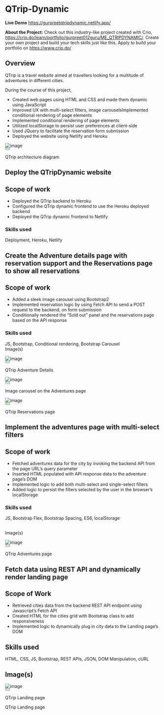 # QTrip-Dynamic

**Live Demo**
https://gurpreetqtripdynamic.netlify.app/

**About the Project:**
Check out this industry-like project created with Crio, https://crio.do/learn/portfolio/gurpreet012guru/ME_QTRIPDYNAMIC/. Create your own project and build your tech skills just like this. Apply to build your portfolio on https://www.crio.do/
<div class=""><section class="styles_milestone__Qzjm7" id="overview"><div class="html-parser"><div><div class=""><span class="leading-relaxed "><h1>Overview</h1>
<p>QTrip is a travel website aimed at travellers looking for a multitude of adventures in different cities.&nbsp;</p>
<p>During the course of this project,</p>
<ul>
<li>Created web pages using HTML and CSS and made them dynamic using JavaScript</li>
<li>Improved UX with multi-select filters, image carouselsImplemented conditional rendering of page elements</li>
<li><span style="font-weight: 400;">Implemented conditional rendering of page elements</span></li>
<li>Utilized localStorage to persist user preferences at client-side</li>
<li>Used JQuery to facilitate the reservation form submission</li>
<li>Deployed the website using Netlify and Heroku</li>
</ul>
<div class="image-container"></div></span><span><div class="my-4 flex flex-wrap gap-6"><div class="md:max-w-[320px] inline-flex flex-col text-center"><div data-rmiz-wrap="visible"><div class=" image-container undefined"><img loading="lazy" alt="image" src="https://directus.crio.do/assets/7e797960-e9e9-460a-bf06-0b586861d3db?" class="real-image relative
            duration-700 ease-in-out grayscale-0 blur-0 scale-100"></div><button aria-label="Zoom image" data-rmiz-btn-open="true"></button></div><p class="mt-2">QTrip architecture diagram</p></div></div></span><span class="leading-relaxed "></span></div></div></div></section><section class="styles_milestone__Qzjm7" id="me-qtripdynamic-milestone-4"><div class="html-parser"><div><div class=""><span class="leading-relaxed "><h1>Deploy the QTripDynamic website</h1>
<h2>Scope of work</h2>
<ul>
<li>Deployed the QTrip backend to Heroku</li>
<li>Configured the QTrip dynamic frontend to use the Heroku deployed backend</li>
<li>Deployed the QTrip dynamic frontend to Netlify</li>
</ul>
<h3>Skills used</h3>
<p>Deployment, Heroku, Netlify</p></span></div></div></div></section><section class="styles_milestone__Qzjm7" id="me-qtripdynamic-milestone-3"><div class="html-parser"><div><div class=""><span class="leading-relaxed "><h1>Create the Adventure details page with reservation support and the Reservations page to show all reservations</h1>
<h2>Scope of work</h2>
<ul>
<li>Added a sleek image carousel using Bootstrap2</li>
<li>Implemented reservation logic by using Fetch API to send a POST request to the backend, on form submission</li>
<li>Conditionally rendered the “Sold out” panel and the reservations page based on the API response</li>
</ul>
<h3>Skills used</h3>
<p>JS, Bootstrap, Conditional rendering, Bootstrap Carousel<br>Image(s)</p>
<div class="image-container"></div></span><span><div class="my-4 flex flex-wrap gap-6"><div class="md:max-w-[320px] inline-flex flex-col text-center"><div data-rmiz-wrap="visible"><div class=" image-container undefined"><img loading="lazy" alt="image" src="https://directus.crio.do/assets/dd79cabf-8e7d-49a1-bf5c-9013ceafa19a?" class="real-image relative
            duration-700 ease-in-out grayscale-0 blur-0 scale-100"></div><button aria-label="Zoom image" data-rmiz-btn-open="true"></button></div><p class="mt-2">QTrip Adventure Details</p></div><div class="md:max-w-[320px] inline-flex flex-col text-center"><div data-rmiz-wrap="visible"><div class=" image-container undefined"><img loading="lazy" alt="image" src="https://directus.crio.do/assets/dbe1d87d-b815-47dd-929a-1f63a57b58a0?" class="real-image relative
            duration-700 ease-in-out grayscale-0 blur-0 scale-100"></div><button aria-label="Zoom image" data-rmiz-btn-open="true"></button></div><p class="mt-2">Image carousel on the Adventures page</p></div><div class="md:max-w-[320px] inline-flex flex-col text-center"><div data-rmiz-wrap="visible"><div class=" image-container undefined"><img loading="lazy" alt="image" src="https://directus.crio.do/assets/26d7adc8-3889-411f-9409-0eeef8b4360d?" class="real-image relative
            duration-700 ease-in-out grayscale-0 blur-0 scale-100"></div><button aria-label="Zoom image" data-rmiz-btn-open="true"></button></div><p class="mt-2">QTrip Reservations page</p></div></div></span><span class="leading-relaxed "></span></div></div></div></section><section class="styles_milestone__Qzjm7" id="me-qtripdynamic-milestone-2"><div class="html-parser"><div><div class=""><span class="leading-relaxed "><h1>Implement the adventures page with multi-select filters</h1>
<h2>Scope of work</h2>
<ul>
<li>Fetched adventures data for the city by invoking the backend API from the page URL’s query parameter</li>
<li>Inserted HTML populated with API response data to the adventure page’s DOM</li>
<li>Implemented logic to add both multi-select and single-select filters</li>
<li>Added logic to persist the filters selected by the user in the browser’s localStorage</li>
</ul>
<h3>Skills used</h3>
<p>JS, Bootstrap Flex, Bootstrap Spacing, ES6, localStorage</p>
<p><br>Image(s)</p>
<div class="image-container"></div></span><span><div class="my-4 flex flex-wrap gap-6"><div class="md:max-w-[320px] inline-flex flex-col text-center"><div data-rmiz-wrap="visible"><div class=" image-container undefined"><img loading="lazy" alt="image" src="https://directus.crio.do/assets/f6f858c6-409b-4a0f-bbbd-8bc8b8c59739?" class="real-image relative
            duration-700 ease-in-out grayscale-0 blur-0 scale-100"></div><button aria-label="Zoom image" data-rmiz-btn-open="true"></button></div><p class="mt-2">QTrip Adventures page</p></div></div></span><span class="leading-relaxed "></span></div></div></div></section><section class="styles_milestone__Qzjm7" id="me-qtripdynamic-milestone-1"><div class="html-parser"><div><div class=""><span class="leading-relaxed "><h1>Fetch data using REST API and dynamically render landing page</h1>
<h2>Scope of Work</h2>
<ul>
<li><span style="font-weight: 400;">Retrieved cities data from the backend REST API endpoint using Javascript’s Fetch API</span></li>
<li><span style="font-weight: 400;">Created HTML for the cities grid with Bootstrap class to add responsiveness </span></li>
<li style="font-weight: 400;" aria-level="1"><span style="font-weight: 400;">Implemented logic to dynamically plug in city data to the Landing page’s DOM</span></li>
</ul>
<h2>Skills used</h2>
<p><span style="font-weight: 400;">HTML, CSS, JS, Bootstrap, REST APIs, JSON, DOM Manipulation, cURL</span></p>
<h2>Image(s)</h2>
<div class="image-container"></div></span><span><div class="my-4 flex flex-wrap gap-6"><div class="md:max-w-[320px] inline-flex flex-col text-center"><div data-rmiz-wrap="visible"><div class=" image-container undefined"><img loading="lazy" alt="image" src="https://directus.crio.do/assets/2ea56c1c-96f7-4a02-ae6f-6889bad99423?" class="real-image relative
            duration-700 ease-in-out grayscale-0 blur-0 scale-100"></div><button aria-label="Zoom image" data-rmiz-btn-open="true"></button></div><p class="mt-2">QTrip Landing page</p></div></div></span><span class="leading-relaxed "></span></div></div></div></section><div class="py-4 md:py-8"></div></div>

QTrip Landing page



